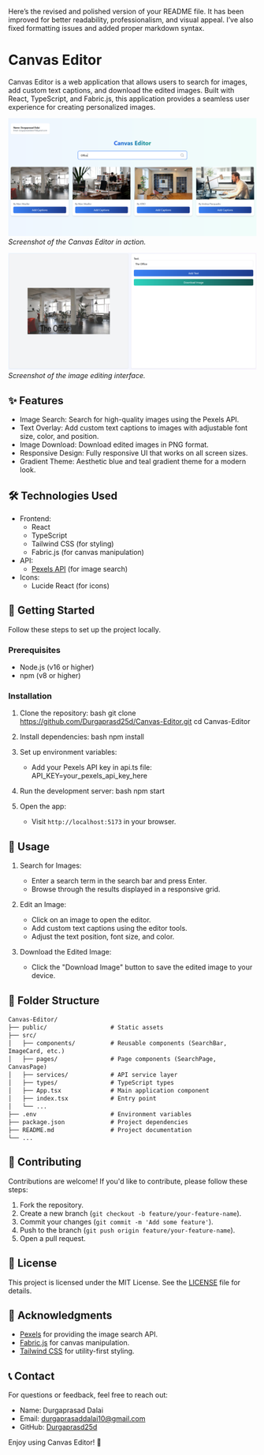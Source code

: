 Here’s the revised and polished version of your README file. It has been improved for better readability, professionalism, and visual appeal. I’ve also fixed formatting issues and added proper markdown syntax.



# Canvas Editor

Canvas Editor is a web application that allows users to search for images, add custom text captions, and download the edited images. Built with React, TypeScript, and Fabric.js, this application provides a seamless user experience for creating personalized images.

![Canvas Editor Screenshot](https://github.com/Durgaprasd25d/my-bio/blob/main/Screenshot%202025-01-18%20004504.png)  
*Screenshot of the Canvas Editor in action.*

![Canvas Editor Screenshot](https://github.com/Durgaprasd25d/my-bio/blob/main/Screenshot%202025-01-18%20004826.png)  
*Screenshot of the image editing interface.*



## ✨ Features

- Image Search: Search for high-quality images using the Pexels API.
- Text Overlay: Add custom text captions to images with adjustable font size, color, and position.
- Image Download: Download edited images in PNG format.
- Responsive Design: Fully responsive UI that works on all screen sizes.
- Gradient Theme: Aesthetic blue and teal gradient theme for a modern look.



## 🛠️ Technologies Used

- Frontend:
  - React
  - TypeScript
  - Tailwind CSS (for styling)
  - Fabric.js (for canvas manipulation)
- API:
  - [Pexels API](https://www.pexels.com/api/) (for image search)
- Icons:
  - Lucide React (for icons)



## 🚀 Getting Started

Follow these steps to set up the project locally.

### Prerequisites

- Node.js (v16 or higher)
- npm (v8 or higher)

### Installation

1. Clone the repository:
   bash
   git clone https://github.com/Durgaprasd25d/Canvas-Editor.git
   cd Canvas-Editor
   

2. Install dependencies:
   bash
   npm install
   

3. Set up environment variables:
   - Add your Pexels API key in api.ts file:
     API_KEY=your_pexels_api_key_here
     

4. Run the development server:
   bash
   npm start
   

5. Open the app:
   - Visit `http://localhost:5173` in your browser.



## 🎨 Usage

1. Search for Images:
   - Enter a search term in the search bar and press Enter.
   - Browse through the results displayed in a responsive grid.

2. Edit an Image:
   - Click on an image to open the editor.
   - Add custom text captions using the editor tools.
   - Adjust the text position, font size, and color.

3. Download the Edited Image:
   - Click the "Download Image" button to save the edited image to your device.



## 📂 Folder Structure


```
Canvas-Editor/
├── public/                  # Static assets
├── src/
│   ├── components/          # Reusable components (SearchBar, ImageCard, etc.)
│   ├── pages/               # Page components (SearchPage, CanvasPage)
│   ├── services/            # API service layer
│   ├── types/               # TypeScript types
│   ├── App.tsx              # Main application component
│   ├── index.tsx            # Entry point
│   └── ...
├── .env                     # Environment variables
├── package.json             # Project dependencies
├── README.md                # Project documentation
└── ...
```




## 🤝 Contributing

Contributions are welcome! If you'd like to contribute, please follow these steps:

1. Fork the repository.
2. Create a new branch (`git checkout -b feature/your-feature-name`).
3. Commit your changes (`git commit -m 'Add some feature'`).
4. Push to the branch (`git push origin feature/your-feature-name`).
5. Open a pull request.



## 📜 License

This project is licensed under the MIT License. See the [LICENSE](LICENSE) file for details.



## 🙏 Acknowledgments

- [Pexels](https://www.pexels.com/) for providing the image search API.
- [Fabric.js](http://fabricjs.com/) for canvas manipulation.
- [Tailwind CSS](https://tailwindcss.com/) for utility-first styling.



## 📞 Contact

For questions or feedback, feel free to reach out:

- Name: Durgaprasad Dalai
- Email: durgaprasaddalai10@gmail.com
- GitHub: [Durgaprasd25d](https://github.com/Durgaprasd25d)



Enjoy using Canvas Editor! 🎨

